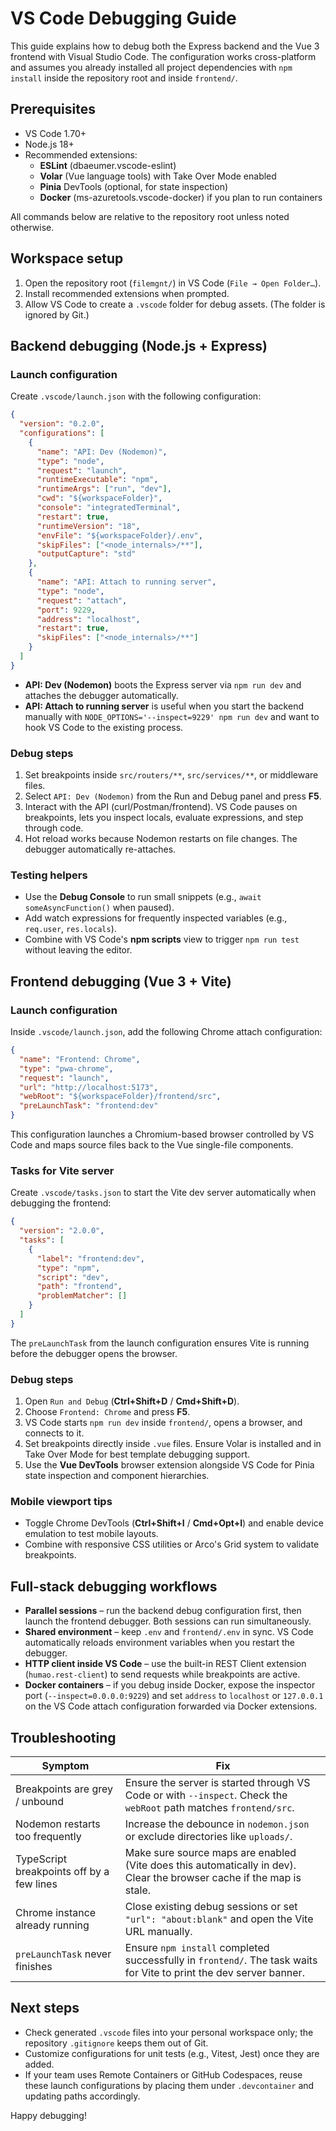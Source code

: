 # VS Code Debugging Guide

This guide explains how to debug both the Express backend and the Vue 3 frontend with Visual Studio Code. The configuration works cross-platform and assumes you already installed all project dependencies with `npm install` inside the repository root and inside `frontend/`.

## Prerequisites

- VS Code 1.70+
- Node.js 18+
- Recommended extensions:
  - **ESLint** (dbaeumer.vscode-eslint)
  - **Volar** (Vue language tools) with Take Over Mode enabled
  - **Pinia** DevTools (optional, for state inspection)
  - **Docker** (ms-azuretools.vscode-docker) if you plan to run containers

All commands below are relative to the repository root unless noted otherwise.

## Workspace setup

1. Open the repository root (`filemgnt/`) in VS Code (`File → Open Folder…`).
2. Install recommended extensions when prompted.
3. Allow VS Code to create a `.vscode` folder for debug assets. (The folder is ignored by Git.)

## Backend debugging (Node.js + Express)

### Launch configuration

Create `.vscode/launch.json` with the following configuration:

```json
{
  "version": "0.2.0",
  "configurations": [
    {
      "name": "API: Dev (Nodemon)",
      "type": "node",
      "request": "launch",
      "runtimeExecutable": "npm",
      "runtimeArgs": ["run", "dev"],
      "cwd": "${workspaceFolder}",
      "console": "integratedTerminal",
      "restart": true,
      "runtimeVersion": "18",
      "envFile": "${workspaceFolder}/.env",
      "skipFiles": ["<node_internals>/**"],
      "outputCapture": "std"
    },
    {
      "name": "API: Attach to running server",
      "type": "node",
      "request": "attach",
      "port": 9229,
      "address": "localhost",
      "restart": true,
      "skipFiles": ["<node_internals>/**"]
    }
  ]
}
```

- **API: Dev (Nodemon)** boots the Express server via `npm run dev` and attaches the debugger automatically.
- **API: Attach to running server** is useful when you start the backend manually with `NODE_OPTIONS='--inspect=9229' npm run dev` and want to hook VS Code to the existing process.

### Debug steps

1. Set breakpoints inside `src/routers/**`, `src/services/**`, or middleware files.
2. Select `API: Dev (Nodemon)` from the Run and Debug panel and press **F5**.
3. Interact with the API (curl/Postman/frontend). VS Code pauses on breakpoints, lets you inspect locals, evaluate expressions, and step through code.
4. Hot reload works because Nodemon restarts on file changes. The debugger automatically re-attaches.

### Testing helpers

- Use the **Debug Console** to run small snippets (e.g., `await someAsyncFunction()` when paused).
- Add watch expressions for frequently inspected variables (e.g., `req.user`, `res.locals`).
- Combine with VS Code's **npm scripts** view to trigger `npm run test` without leaving the editor.

## Frontend debugging (Vue 3 + Vite)

### Launch configuration

Inside `.vscode/launch.json`, add the following Chrome attach configuration:

```json
{
  "name": "Frontend: Chrome",
  "type": "pwa-chrome",
  "request": "launch",
  "url": "http://localhost:5173",
  "webRoot": "${workspaceFolder}/frontend/src",
  "preLaunchTask": "frontend:dev"
}
```

This configuration launches a Chromium-based browser controlled by VS Code and maps source files back to the Vue single-file components.

### Tasks for Vite server

Create `.vscode/tasks.json` to start the Vite dev server automatically when debugging the frontend:

```json
{
  "version": "2.0.0",
  "tasks": [
    {
      "label": "frontend:dev",
      "type": "npm",
      "script": "dev",
      "path": "frontend",
      "problemMatcher": []
    }
  ]
}
```

The `preLaunchTask` from the launch configuration ensures Vite is running before the debugger opens the browser.

### Debug steps

1. Open `Run and Debug` (**Ctrl+Shift+D** / **Cmd+Shift+D**).
2. Choose `Frontend: Chrome` and press **F5**.
3. VS Code starts `npm run dev` inside `frontend/`, opens a browser, and connects to it.
4. Set breakpoints directly inside `.vue` files. Ensure Volar is installed and in Take Over Mode for best template debugging support.
5. Use the **Vue DevTools** browser extension alongside VS Code for Pinia state inspection and component hierarchies.

### Mobile viewport tips

- Toggle Chrome DevTools (**Ctrl+Shift+I** / **Cmd+Opt+I**) and enable device emulation to test mobile layouts.
- Combine with responsive CSS utilities or Arco's Grid system to validate breakpoints.

## Full-stack debugging workflows

- **Parallel sessions** – run the backend debug configuration first, then launch the frontend debugger. Both sessions can run simultaneously.
- **Shared environment** – keep `.env` and `frontend/.env` in sync. VS Code automatically reloads environment variables when you restart the debugger.
- **HTTP client inside VS Code** – use the built-in REST Client extension (`humao.rest-client`) to send requests while breakpoints are active.
- **Docker containers** – if you debug inside Docker, expose the inspector port (`--inspect=0.0.0.0:9229`) and set `address` to `localhost` or `127.0.0.1` on the VS Code attach configuration forwarded via Docker extensions.

## Troubleshooting

| Symptom                                   | Fix                                                                                                                   |
| ----------------------------------------- | --------------------------------------------------------------------------------------------------------------------- |
| Breakpoints are grey / unbound            | Ensure the server is started through VS Code or with `--inspect`. Check the `webRoot` path matches `frontend/src`.    |
| Nodemon restarts too frequently           | Increase the debounce in `nodemon.json` or exclude directories like `uploads/`.                                       |
| TypeScript breakpoints off by a few lines | Make sure source maps are enabled (Vite does this automatically in dev). Clear the browser cache if the map is stale. |
| Chrome instance already running           | Close existing debug sessions or set `"url": "about:blank"` and open the Vite URL manually.                           |
| `preLaunchTask` never finishes            | Ensure `npm install` completed successfully in `frontend/`. The task waits for Vite to print the dev server banner.   |

## Next steps

- Check generated `.vscode` files into your personal workspace only; the repository `.gitignore` keeps them out of Git.
- Customize configurations for unit tests (e.g., Vitest, Jest) once they are added.
- If your team uses Remote Containers or GitHub Codespaces, reuse these launch configurations by placing them under `.devcontainer` and updating paths accordingly.

Happy debugging!
